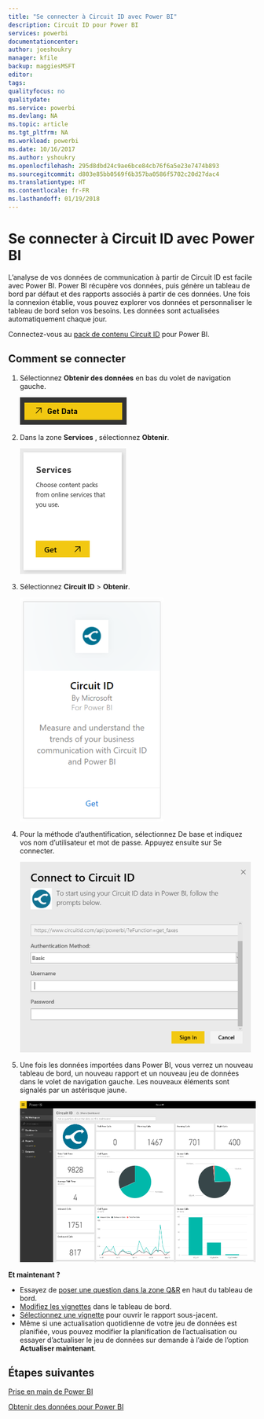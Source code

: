```yaml
---
title: "Se connecter à Circuit ID avec Power BI"
description: Circuit ID pour Power BI
services: powerbi
documentationcenter: 
author: joeshoukry
manager: kfile
backup: maggiesMSFT
editor: 
tags: 
qualityfocus: no
qualitydate: 
ms.service: powerbi
ms.devlang: NA
ms.topic: article
ms.tgt_pltfrm: NA
ms.workload: powerbi
ms.date: 10/16/2017
ms.author: yshoukry
ms.openlocfilehash: 295d8dbd24c9ae6bce84cb76f6a5e23e7474b893
ms.sourcegitcommit: d803e85bb0569f6b357ba0586f5702c20d27dac4
ms.translationtype: HT
ms.contentlocale: fr-FR
ms.lasthandoff: 01/19/2018
---
```

# <a name="connect-to-circuit-id-with-power-bi"></a>Se connecter à Circuit ID avec Power BI
L’analyse de vos données de communication à partir de Circuit ID est facile avec Power BI. Power BI récupère vos données, puis génère un tableau de bord par défaut et des rapports associés à partir de ces données. Une fois la connexion établie, vous pouvez explorer vos données et personnaliser le tableau de bord selon vos besoins. Les données sont actualisées automatiquement chaque jour.

Connectez-vous au [pack de contenu Circuit ID](https://app.powerbi.com/getdata/services/circuitid) pour Power BI.

## <a name="how-to-connect"></a>Comment se connecter
1. Sélectionnez **Obtenir des données** en bas du volet de navigation gauche.
   
    ![](media/service-connect-to-circuit-id/getdata.png)
2. Dans la zone **Services** , sélectionnez **Obtenir**.
   
    ![](media/service-connect-to-circuit-id/services.png)
3. Sélectionnez **Circuit ID** \> **Obtenir**.
   
    ![](media/service-connect-to-circuit-id/circuitid.png)
4. Pour la méthode d’authentification, sélectionnez De base et indiquez vos nom d’utilisateur et mot de passe. Appuyez ensuite sur Se connecter.
   
    ![](media/service-connect-to-circuit-id/circuitid_login.png)
5. Une fois les données importées dans Power BI, vous verrez un nouveau tableau de bord, un nouveau rapport et un nouveau jeu de données dans le volet de navigation gauche. Les nouveaux éléments sont signalés par un astérisque jaune.
   
    ![](media/service-connect-to-circuit-id/circuitid_dashboard_chrome.png)

**Et maintenant ?**

* Essayez de [poser une question dans la zone Q&R](power-bi-q-and-a.md) en haut du tableau de bord.
* [Modifiez les vignettes](service-dashboard-edit-tile.md) dans le tableau de bord.
* [Sélectionnez une vignette](service-dashboard-tiles.md) pour ouvrir le rapport sous-jacent.
* Même si une actualisation quotidienne de votre jeu de données est planifiée, vous pouvez modifier la planification de l’actualisation ou essayer d’actualiser le jeu de données sur demande à l’aide de l’option **Actualiser maintenant**.

## <a name="next-steps"></a>Étapes suivantes
[Prise en main de Power BI](service-get-started.md)

[Obtenir des données pour Power BI](service-get-data.md)

